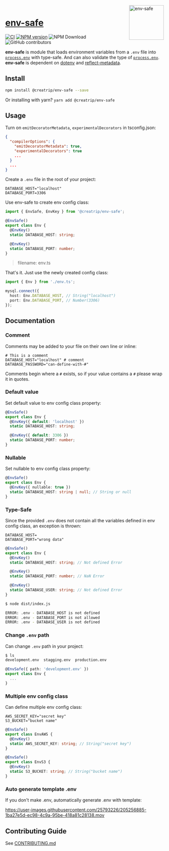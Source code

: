 <img src="https://avatars.githubusercontent.com/u/21240036?s=200&v=4" alt="env-safe" align="right" width="110" />

<h1><a href="https://www.npmjs.com/package/@creatrip/env-safe">env-safe</a></h1>

<!-- Badges -->

[![CI](https://github.com/creatrip/env-safe/actions/workflows/ci.yml/badge.svg)](https://github.com/creatrip/env-safe/actions/workflows/ci.yml)
[![NPM version](https://img.shields.io/npm/v/@creatrip/env-safe.svg)](https://www.npmjs.com/package/@creatrip/env-safe)
<img alt="NPM Download" src="https://img.shields.io/npm/dw/@creatrip/env-safe">
<img alt="GitHub contributors" src="https://img.shields.io/github/contributors/creatrip/env-safe">

**env-safe** is module that loads environment variables from a `.env` file into [`process.env`](https://nodejs.org/docs/latest/api/process.html#process_process_env) with type-safe. And can also validate the type of [`process.env`](https://nodejs.org/docs/latest/api/process.html#process_process_env). **env-safe** is dependent on [dotenv](https://www.npmjs.com/package/dotenv) and [reflect-metadata](https://www.npmjs.com/package/reflect-metadata).

<!-- Introduce -->

## Install

```sh
npm install @creatrip/env-safe --save
```

Or installing with yarn? `yarn add @creatrip/env-safe`

## Usage

Turn on `emitDecoratorMetadata`, `experimentalDecorators` in tsconfig.json:

```json
{
  "compilerOptions": {
    "emitDecoratorMetadata": true,
    "experimentalDecorators": true
    ...
  }
  ...
}
```

Create a `.env` file in the root of your project:

```dosini
DATABASE_HOST="localhost"
DATABASE_PORT=3306
```

Use env-safe to create env config class:

```typescript
import { EnvSafe, EnvKey } from '@creatrip/env-safe';

@EnvSafe()
export class Env {
  @EnvKey()
  static DATABASE_HOST: string;

  @EnvKey()
  static DATABASE_PORT: number;
}
```

> filename: env.ts

That's it. Just use the newly created config class:

```typescript
import { Env } from './env.ts';

mysql.connect({
  host: Env.DATABASE_HOST, // String("localhost")
  port: Env.DATABASE_PORT, // Number(3306)
});
```

## Documentation

### Comment

Comments may be added to your file on their own line or inline:

```dosini
# This is a comment
DATABASE_HOST="localhost" # comment
DATABASE_PASSWORD="can-define-with-#"
```

Comments begin where a `#` exists, so if your value contains a `#` please wrap it in quotes.

### Default value

Set default value to env config class property:

```typescript
@EnvSafe()
export class Env {
  @EnvKey({ default: 'localhost' })
  static DATABASE_HOST: string;

  @EnvKey({ default: 3306 })
  static DATABASE_PORT: number;
}
```

### Nullable

Set nullable to env config class property:

```typescript
@EnvSafe()
export class Env {
  @EnvKey({ nullable: true })
  static DATABASE_HOST: string | null; // String or null
}
```

### Type-Safe

Since the provided `.env` does not contain all the variables defined in env config class, an exception is thrown:

```dosini
DATABASE_HOST=
DATABASE_PORT="wrong data"
```

```typescript
@EnvSafe()
export class Env {
  @EnvKey()
  static DATABASE_HOST: string; // Not defined Error

  @EnvKey()
  static DATABASE_PORT: number; // NaN Error

  @EnvKey()
  static DATABASE_USER: string; // Not defined Error
}
```

```sh
$ node dist/index.js

ERROR: .env - DATABASE_HOST is not defined
ERROR: .env - DATABASE_PORT is not allowed
ERROR: .env - DATABASE_USER is not defined
```

### Change `.env` path

Can change `.env` path in your project:

```sh
$ ls
development.env  stagging.env  production.env
```

```typescript
@EnvSafe({ path: 'development.env' })
export class Env {
  ...
}
```

### Multiple env config class

Can define multiple env config class:

```dosini
AWS_SECRET_KEY="secret key"
S3_BUCKET="bucket name"
```

```typescript
@EnvSafe()
export class EnvAWS {
  @EnvKey()
  static AWS_SECRET_KEY: string; // String("secret key")
}

@EnvSafe()
export class EnvS3 {
  @EnvKey()
  static S3_BUCKET: string; // String("bucket name")
}
```

### Auto generate template .env

If you don't make .env, automatically generate .env with template:

https://user-images.githubusercontent.com/25793226/205256885-1ba27e5d-ec98-4c9a-95be-418a81c28138.mov

## Contributing Guide

See [CONTRIBUTING.md](https://github.com/creatrip/env-safe/blob/main/CONTRIBUTING.md)
